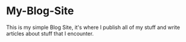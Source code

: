 # My-Blog-Site
This is my simple Blog Site, it's where I publish all of my stuff and write articles about stuff that I encounter.

